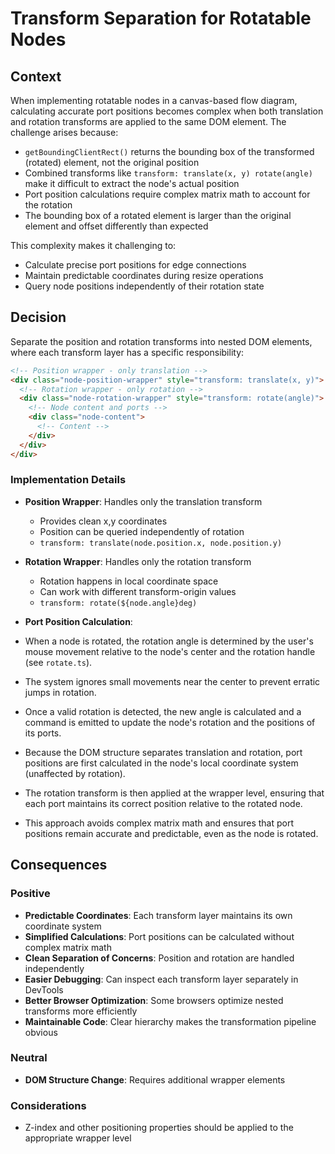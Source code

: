 # Transform Separation for Rotatable Nodes

## Context

When implementing rotatable nodes in a canvas-based flow diagram, calculating accurate port positions becomes complex when both translation and rotation transforms are applied to the same DOM element. The challenge arises because:

- `getBoundingClientRect()` returns the bounding box of the transformed (rotated) element, not the original position
- Combined transforms like `transform: translate(x, y) rotate(angle)` make it difficult to extract the node's actual position
- Port position calculations require complex matrix math to account for the rotation
- The bounding box of a rotated element is larger than the original element and offset differently than expected

This complexity makes it challenging to:

- Calculate precise port positions for edge connections
- Maintain predictable coordinates during resize operations
- Query node positions independently of their rotation state

## Decision

Separate the position and rotation transforms into nested DOM elements, where each transform layer has a specific responsibility:

```html
<!-- Position wrapper - only translation -->
<div class="node-position-wrapper" style="transform: translate(x, y)">
  <!-- Rotation wrapper - only rotation -->
  <div class="node-rotation-wrapper" style="transform: rotate(angle)">
    <!-- Node content and ports -->
    <div class="node-content">
      <!-- Content -->
    </div>
  </div>
</div>
```

### Implementation Details

- **Position Wrapper**: Handles only the translation transform
  - Provides clean x,y coordinates
  - Position can be queried independently of rotation
  - `transform: translate(node.position.x, node.position.y)`

- **Rotation Wrapper**: Handles only the rotation transform
  - Rotation happens in local coordinate space
  - Can work with different transform-origin values
  - `transform: rotate(${node.angle}deg)`

- **Port Position Calculation**:

- When a node is rotated, the rotation angle is determined by the user's mouse movement relative to the node's center and the rotation handle (see `rotate.ts`).
- The system ignores small movements near the center to prevent erratic jumps in rotation.
- Once a valid rotation is detected, the new angle is calculated and a command is emitted to update the node's rotation and the positions of its ports.
- Because the DOM structure separates translation and rotation, port positions are first calculated in the node's local coordinate system (unaffected by rotation).
- The rotation transform is then applied at the wrapper level, ensuring that each port maintains its correct position relative to the rotated node.
- This approach avoids complex matrix math and ensures that port positions remain accurate and predictable, even as the node is rotated.

## Consequences

### Positive

- **Predictable Coordinates**: Each transform layer maintains its own coordinate system
- **Simplified Calculations**: Port positions can be calculated without complex matrix math
- **Clean Separation of Concerns**: Position and rotation are handled independently
- **Easier Debugging**: Can inspect each transform layer separately in DevTools
- **Better Browser Optimization**: Some browsers optimize nested transforms more efficiently
- **Maintainable Code**: Clear hierarchy makes the transformation pipeline obvious

### Neutral

- **DOM Structure Change**: Requires additional wrapper elements

### Considerations

- Z-index and other positioning properties should be applied to the appropriate wrapper level
